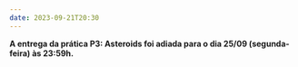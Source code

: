 ```yaml
---
date: 2023-09-21T20:30
---
```

**A entrega da prática P3: Asteroids foi adiada para o dia 25/09 (segunda-feira) às 23:59h.**